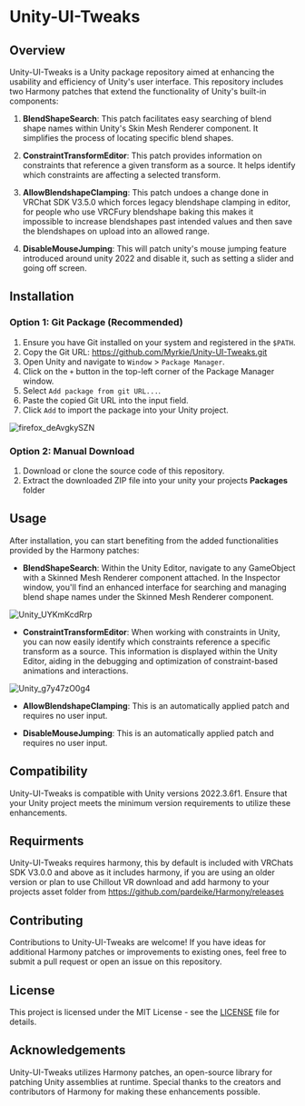 # Unity-UI-Tweaks

## Overview
Unity-UI-Tweaks is a Unity package repository aimed at enhancing the usability and efficiency of Unity's user interface. This repository includes two Harmony patches that extend the functionality of Unity's built-in components:

1. **BlendShapeSearch**: This patch facilitates easy searching of blend shape names within Unity's Skin Mesh Renderer component. It simplifies the process of locating specific blend shapes.

2. **ConstraintTransformEditor**: This patch provides information on constraints that reference a given transform as a source. It helps identify which constraints are affecting a selected transform.

3. **AllowBlendshapeClamping**: This patch undoes a change done in VRChat SDK V3.5.0 which forces legacy blendshape clamping in editor, for people who use VRCFury blendshape baking this makes it impossible to increase blendshapes past intended values and then save the blendshapes on upload into an allowed range.

4. **DisableMouseJumping**: This will patch unity's mouse jumping feature introduced around unity 2022 and disable it, such as setting a slider and going off screen.

## Installation

### Option 1: Git Package (Recommended)
1. Ensure you have Git installed on your system and registered in the `$PATH`.
2. Copy the Git URL: https://github.com/Myrkie/Unity-UI-Tweaks.git
3. Open Unity and navigate to `Window` > `Package Manager`.
4. Click on the `+` button in the top-left corner of the Package Manager window.
5. Select `Add package from git URL...`.
6. Paste the copied Git URL into the input field.
7. Click `Add` to import the package into your Unity project.

![firefox_deAvgkySZN](https://github.com/Myrkie/Unity-UI-Tweaks/assets/20288698/172df39f-6044-4276-aa1c-10fb1cded7cf)


### Option 2: Manual Download
1. Download or clone the source code of this repository.
2. Extract the downloaded ZIP file into your unity your projects **Packages** folder


## Usage
After installation, you can start benefiting from the added functionalities provided by the Harmony patches:

- **BlendShapeSearch**: Within the Unity Editor, navigate to any GameObject with a Skinned Mesh Renderer component attached. In the Inspector window, you'll find an enhanced interface for searching and managing blend shape names under the Skinned Mesh Renderer component.

![Unity_UYKmKcdRrp](https://github.com/Myrkie/Unity-UI-Tweaks/assets/20288698/dedb23e8-fa8e-4833-96c3-2eed854f9406)



- **ConstraintTransformEditor**: When working with constraints in Unity, you can now easily identify which constraints reference a specific transform as a source. This information is displayed within the Unity Editor, aiding in the debugging and optimization of constraint-based animations and interactions.

![Unity_g7y47zO0g4](https://github.com/Myrkie/Unity-UI-Tweaks/assets/20288698/6df1769a-83b0-44e1-95ec-58fb8ec6914c)

- **AllowBlendshapeClamping**: This is an automatically applied patch and requires no user input.

- **DisableMouseJumping**: This is an automatically applied patch and requires no user input. 


## Compatibility
Unity-UI-Tweaks is compatible with Unity versions 2022.3.6f1. Ensure that your Unity project meets the minimum version requirements to utilize these enhancements.

## Requirments
Unity-UI-Tweaks requires harmony, this by default is included with VRChats SDK V3.0.0 and above as it includes harmony, if you are using an older version or plan to use Chillout VR download and add harmony to your projects asset folder from https://github.com/pardeike/Harmony/releases

## Contributing
Contributions to Unity-UI-Tweaks are welcome! If you have ideas for additional Harmony patches or improvements to existing ones, feel free to submit a pull request or open an issue on this repository.

## License
This project is licensed under the MIT License - see the [LICENSE](LICENSE) file for details.

## Acknowledgements
Unity-UI-Tweaks utilizes Harmony patches, an open-source library for patching Unity assemblies at runtime. Special thanks to the creators and contributors of Harmony for making these enhancements possible.
